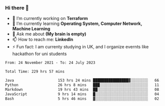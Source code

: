 ### Hi there 👋
- 🔭 I’m currently working on **Terraform**
- 🌱 I’m currently learning **Operating System, Computer Network, Machine Learning**
- 💬 Ask me about **(My brain is empty)**
- 📫 How to reach me: **LinkedIn**
- ⚡ Fun fact: I am currenty studying in UK, and I organize evernts like hackathon for uni students

<!--START_SECTION:waka-->

```txt
From: 24 November 2021 - To: 24 July 2023

Total Time: 229 hrs 57 mins

Java                    153 hrs 24 mins ████████████████▓░░░░░░░░   66.71 %
Python                  26 hrs 8 mins   ███░░░░░░░░░░░░░░░░░░░░░░   11.37 %
Markdown                19 hrs 43 mins  ██░░░░░░░░░░░░░░░░░░░░░░░   08.58 %
JavaScript              9 hrs 14 mins   █░░░░░░░░░░░░░░░░░░░░░░░░   04.02 %
Bash                    5 hrs 46 mins   ▓░░░░░░░░░░░░░░░░░░░░░░░░   02.51 %
```

<!--END_SECTION:waka-->
